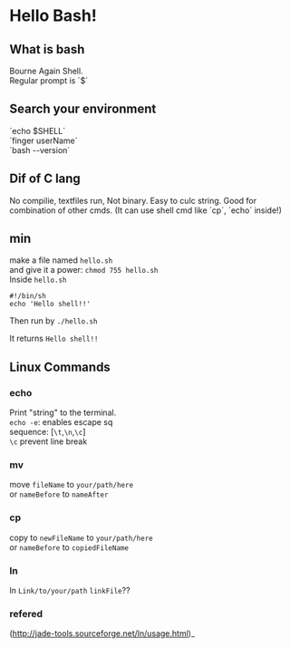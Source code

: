 # Hello Bash!
## What is bash
Bourne Again Shell.  
Regular prompt is ´$´  
## Search your environment
´echo $SHELL´  
´finger userName´  
´bash --version´  
## Dif of C lang
No compilie, textfiles run, Not binary.
Easy to culc string. 
Good for combination of other cmds.
(It can use shell cmd like
´cp´, ´echo´ inside!)  
## min
make a file named `hello.sh`  
and give it a power: `chmod 755 hello.sh`  
Inside `hello.sh`  
```
#!/bin/sh
echo 'Hello shell!!'
```
Then run by `./hello.sh`  

It returns `Hello shell!!`  

## Linux Commands
### echo
Print "string" to the terminal.  
`echo -e`: enables escape sq  
    sequence: [`\t`,`\n`,`\c`]  
    `\c` prevent line break  
### mv
move `fileName` to `your/path/here`  
or `nameBefore` to `nameAfter`  
### cp
copy to  `newFileName` to `your/path/here`  
or `nameBefore` to `copiedFileName`  
### ln
ln `Link/to/your/path` `linkFile`??  

### refered
(http://jade-tools.sourceforge.net/ln/usage.html)_

